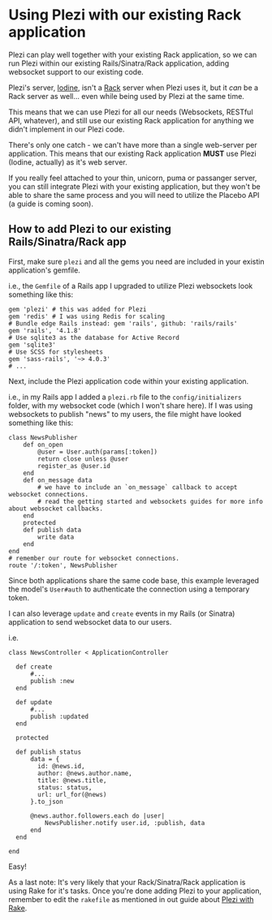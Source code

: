 # Using Plezi with our existing Rack application

Plezi can play well together with your existing Rack application, so we can run Plezi within our existing Rails/Sinatra/Rack application, adding websocket support to our existing code.

Plezi's server, [Iodine](https://github.com/boazsegev/iodine), isn't a [Rack](http://rack.github.io) server when Plezi uses it, but it _can_ be a Rack server as well... even while being used by Plezi at the same time.

This means that we can use Plezi for all our needs (Websockets, RESTful API, whatever), and still use our existing Rack application for anything we didn't implement in our Plezi code.

There's only one catch - we can't have more than a single web-server per application. This means that our existing Rack application **MUST** use Plezi (Iodine, actually) as it's web server.

If you really feel attached to your thin, unicorn, puma or passanger server, you can still integrate Plezi with your existing application, but they won't be able to share the same process and you will need to utilize the Placebo API (a guide is coming soon).

## How to add Plezi to our existing Rails/Sinatra/Rack app

First, make sure `plezi` and all the gems you need are included in your existin application's gemfile.

i.e., the `Gemfile` of a Rails app I upgraded to utilize Plezi websockets look something like this:

    gem 'plezi' # this was added for Plezi
    gem 'redis' # I was using Redis for scaling
    # Bundle edge Rails instead: gem 'rails', github: 'rails/rails'
    gem 'rails', '4.1.8'
    # Use sqlite3 as the database for Active Record
    gem 'sqlite3'
    # Use SCSS for stylesheets
    gem 'sass-rails', '~> 4.0.3'
    # ...

Next, include the Plezi application code within your existing application.

i.e., in my Rails app I added a `plezi.rb` file to the `config/initializers` folder, with my websocket code (which I won't share here). If I was using websockets to publish "news" to my users, the file might have looked something like this:

    class NewsPublisher
        def on_open
            @user = User.auth(params[:token])
            return close unless @user
            register_as @user.id
        end
        def on_message data
            # we have to include an `on_message` callback to accept websocket connections.
            # read the getting started and websockets guides for more info about websocket callbacks.
        end
        protected
        def publish data
            write data
        end
    end
    # remember our route for websocket connections.
    route '/:token', NewsPublisher

Since both applications share the same code base, this example leveraged the model's `User#auth` to authenticate the connection using a temporary token.

I can also leverage `update` and `create` events in my Rails (or Sinatra) application to send websocket data to our users.

i.e.

    class NewsController < ApplicationController

      def create
          #...
          publish :new
      end

      def update
          #...
          publish :updated
      end

      protected

      def publish status
          data = {
            id: @news.id,
            author: @news.author.name,
            title: @news.title,
            status: status,
            url: url_for(@news)
          }.to_json

          @news.author.followers.each do |user|
              NewsPublisher.notify user.id, :publish, data
          end
      end

    end

Easy!

As a last note: It's very likely that your Rack/Sinatra/Rack application is using Rake for it's tasks. Once you're done adding Plezi to your application, remember to edit the `rakefile` as mentioned in out guide about [Plezi with Rake](rack).
